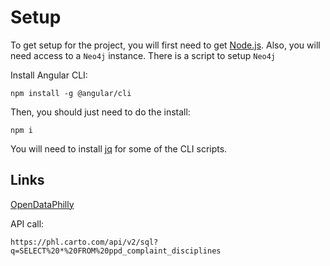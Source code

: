 # Setup

To get setup for the project, you will first need to get
[Node.js](https://nodejs.org/en/). Also, you will need access to a `Neo4j`
instance. There is a script to setup `Neo4j`

Install Angular CLI:

```
npm install -g @angular/cli
```

Then, you should just need to do the install:

```
npm i
```

You will need to install [jq](https://stedolan.github.io/jq/) for some of the
CLI scripts.

## Links

[OpenDataPhilly](https://www.opendataphilly.org/dataset/police-complaints/resource/aab05f09-727e-4269-80ed-27cd70c065ea?inner_span=True)

API call:

```
https://phl.carto.com/api/v2/sql?q=SELECT%20*%20FROM%20ppd_complaint_disciplines
```
